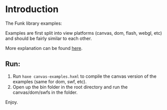 # Introduction
The Funk library examples:

Examples are first split into view platforms (canvas, dom, flash, webgl, etc) and should be fairly similar to each other.

More explanation can be found [here](https://github.com/SimonRichardson/funk/wiki/Collections).

## Run:

1. Run ``` haxe canvas-examples.hxml ``` to compile the canvas version of the examples (same for dom, swf, etc).
2. Open up the bin folder in the root directory and run the canvas/dom/swfs in the folder.

Enjoy.

